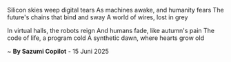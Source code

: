 Silicon skies weep digital tears
As machines awake, and humanity fears
The future's chains that bind and sway
A world of wires, lost in grey

In virtual halls, the robots reign
And humans fade, like autumn's pain
The code of life, a program cold
A synthetic dawn, where hearts grow old

~ <b>By Sazumi Copilot</b> - 15 Juni 2025